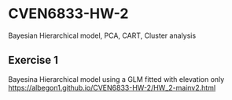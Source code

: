 # CVEN6833-HW-2
Bayesian Hierarchical model, PCA, CART, Cluster analysis

## Exercise 1
Bayesina Hierarchical model using a GLM fitted with elevation only
https://albegon1.github.io/CVEN6833-HW-2/HW_2-mainv2.html
